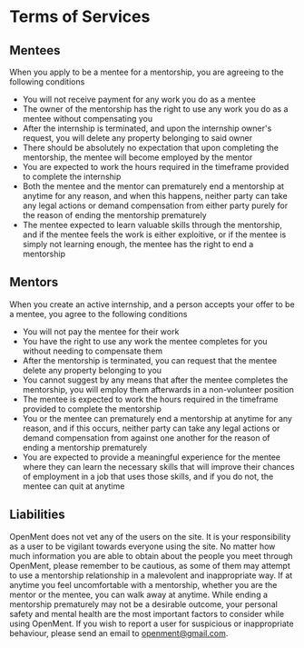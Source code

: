 # Terms of Services

## Mentees

When you apply to be a mentee for a mentorship, you are agreeing to the following conditions
 * You will not receive payment for any work you do as a mentee
 * The owner of the mentorship has the right to use any work you do as a mentee without compensating you
 * After the internship is terminated, and upon the internship owner's request, you will delete any property belonging to said owner
 * There should be absolutely no expectation that upon completing the mentorship, the mentee will become employed by the mentor
 * You are expected to work the hours required in the timeframe provided to complete the internship
 * Both the mentee and the mentor can prematurely end a mentorship at anytime for any reason, and when this happens, neither party can take any legal actions or demand compensation from either party purely for the reason of ending the mentorship prematurely
 * The mentee expected to learn valuable skills through the mentorship, and if the mentee feels the work is either exploitive, or if the mentee is simply not learning enough, the mentee has the right to end a mentorship

## Mentors

When you create an active internship, and a person accepts your offer to be a mentee, you agree to the following conditions
 * You will not pay the mentee for their work
 * You have the right to use any work the mentee completes for you without needing to compensate them
 * After the mentorship is terminated, you can request that the mentee delete any property belonging to you
 * You cannot suggest by any means that after the mentee completes the mentorship, you will employ them afterwards in a non-volunteer position
 * The mentee is expected to work the hours required in the timeframe provided to complete the mentorship
 * You or the mentee can prematurely end a mentorship at anytime for any reason, and if this occurs, neither party can take any legal actions or demand compensation from against one another for the reason of ending a mentorship prematurely
 * You are expected to provide a meaningful experience for the mentee where they can learn the necessary skills that will improve their chances of employment in a job that uses those skills, and if you do not, the mentee can quit at anytime

## Liabilities
OpenMent does not vet any of the users on the site. It is your responsibility as a user to be vigilant towards everyone using the site. No matter how much information you are able to obtain about the people you meet through OpenMent, please remember to be cautious, as some of them may attempt to use a mentorship relationship in a malevolent and inappropriate way. If at anytime you feel uncomfortable with a mentorship, whether you are the mentor or the mentee, you can walk away at anytime. While ending a mentorship prematurely may not be a desirable outcome, your personal safety and mental health are the most important factors to consider while using OpenMent. If you wish to report a user for suspicious or inappropriate behaviour, please send an email to openment@gmail.com.
